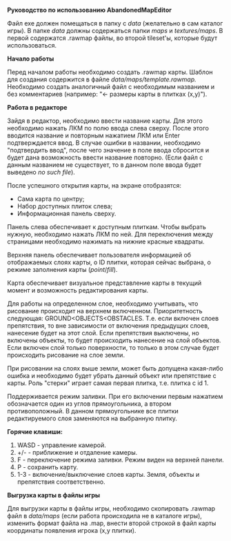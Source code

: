 **Руководство по использованию AbandonedMapEditor**

Файл exe должен помещаться в папку с *data* (желательно в сам каталог игры). В папке *data* должны содержаться папки *maps* и *textures/maps*. В первой содержатся .rawmap файлы, во второй tileset'ы, которые будут использоваться.

**Начало работы**

Перед началом работы необходимо создать .rawmap карты. Шаблон для создания содержится в файле *data/maps/template.rawmap.* Необходимо создать аналогичный файл с необходимым названием и без комментариев (например: "<- размеры карты в плитках (x,y)").

**Работа в редакторе**

Зайдя в редактор, необходимо ввести название карты. Для этого необходимо нажать ЛКМ по полю ввода слева сверху. После этого вводится название и повторным нажатием ЛКМ или Enter подтверждается ввод. В случае ошибки в названии, необходимо "подтвердить ввод", после чего значение в поле ввода сбросится и будет дана возможность ввести название повторно. (Если файл с данным названием не существует, то в данном поле ввода будет выведено *no such file*).

После успешного открытия карты, на экране отобразятся:

- Сама карта по центру;
- Набор доступных плиток слева;
- Информационная панель сверху.

Панель слева обеспечивает к доступным плиткам. Чтобы выбрать нужную, необходимо нажать ЛКМ по ней. Для переключения между страницами необходимо нажимать на нижние красные квадраты.

Верхняя панель обеспечивает пользователя информацией об отображаемых слоях карты, о ID плитки, которая сейчас выбрана, о режиме заполнения карты (*point*/*fill*).

Карта обеспечивает визуальное представление карты в текущий момент и возможность редактирования карты. 

Для работы на определенном слое, необходимо учитывать, что рисование происходит на верхнем включенном. Приоритетность следующая: GROUND<OBJECTS<OBSTACLES. Т.е. если включен слоев препятствия, то вне зависимости от включения предыдущих слоев, нанесение будет на этот слой. Если препятствия выключены, но включены объекты, то будет происходить нанесение на слой объектов. Если включен слой только поверхности, то только в этом случае будет происходить рисование на слое земли. 

При рисовании на слоях выше земли, может быть допущена какая-либо ошибка и необходимо будет убрать данный объект или препятствие с карты. Роль "стерки" играет самая первая плитка, т.е. плитка с id 1.

Поддерживается режим заливки. При его включении первым нажатием обозначается один из углов прямоугольника, а втором противоположный. В данном прямоугольнике все плитки редактируемого слоя заменяются на выбранную плитку.

**Горячие клавиши:**

1. WASD - управление камерой.
1. +/- - приближение и отдаление камеры.
1. F - переключение режима заливки. Режим виден на верхней панели.
1. P - сохранить карту.
1. 1-3 - включение/выключение слоев карты. Земля, объекты и препятствия соответственно.

**Выгрузка карты в файлы игры**

Для выгрузки карты в файлы игры, необходимо скопировать .rawmap файл в *data/maps* (если работа происходила не в каталоге игры), изменить формат файла на .map, внести второй строкой в файл карты координаты появления игрока (x,y плитки).
